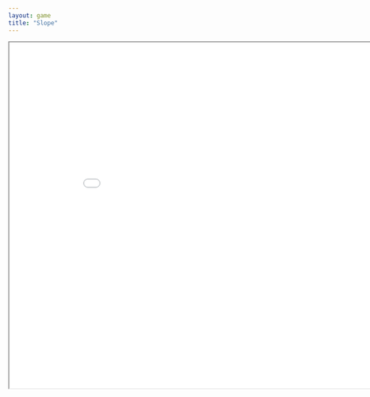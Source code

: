 ```yaml
---
layout: game
title: "Slope"
---
```

<iframe src="src/" width="900" height="700" allowfullscreen>
<a href="src/">Fullscreen</a>
 
